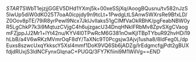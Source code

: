 $START$SWbT1ejzjjGGEV5DHd1YXmj5k+00xeSSjXq/AoogBQusnu/tv582nJzS5lwUp5diW0dKO25T7oaA0icpjdy9n9tcLt+1PwdgLtLSAnw5WXrsRe9BfxLD/Z0Oov8pTE/79iR8yrPewI9Ncx7JklJvIIaks51gClMfVaOkRBhK/pgFeabNBW0yR5LgChkP7k3i9MqtuzCVjgC4h6ujzgacU34DnqHNkIFRbMv8ZpvSXgCVaogmFZjppJJ2Mr1+lYt42nu/KYV4I0TPwRcM6G381nOwKjITBpTYbuR92hvHDi19hLbB/a4V6wRKzMVmrOqF8dY/TaXNc9T0Pcgsjw3Ajvj1usha8/8IdFeg0L/dpEuxs8szwcUxqYkkscY5Xsl4mmf1DoK9VQ6Sb6jADZg/IrEdgmcfgjPdt2gBUXfdjdRUxjS3ldNCFynxGlqnaC+PUGQ/3FY7Kfiini9M1WiIVg==$END$